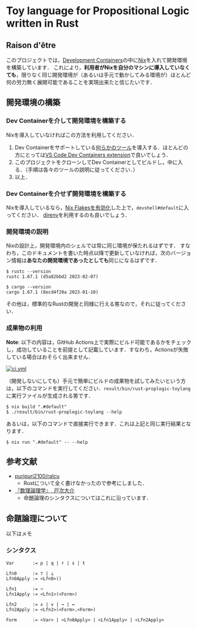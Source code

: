 # Toy language for Propositional Logic written in Rust

## Raison d'être

このプロジェクトでは，[Development Containers](https://containers.dev)の中に[Nix](https://nixos.org/)を入れて開発環境を構築しています．
これにより，**利用者がNixを自分のマシンに導入していなくても**，限りなく同じ開発環境が（あるいは手元で動かしてみる環境が）ほとんど何の労力無く展開可能であることを実現出来たと信じたいです．

## 開発環境の構築

### Dev Containerを介して開発環境を構築する

Nixを導入していなければこの方法を利用してください．

1. Dev Containerをサポートしている[何らかのツール](https://containers.dev/supporting)を導入する．ほとんどの方にとっては[VS Code Dev Containers extension](https://marketplace.visualstudio.com/items?itemName=ms-vscode-remote.remote-containers)で良いでしょう．
1. このプロジェクトをクローンしてDev Containerとしてビルドし，中に入る．（手順は各々のツールの説明に従ってください．）
1. 以上．

### Dev Containerを介せず開発環境を構築する

Nixを導入しているなら，[Nix Flakesを有効化](https://nixos.wiki/wiki/Flakes#Enable_flakes)した上で，`devshell#default`に入ってください．
[direnv](https://github.com/direnv/direnv/wiki/Nix)を利用するのも良いでしょう．

### 開発環境の説明

Nixの設計上，開発環境内のシェルでは常に同じ環境が保たれるはずです．
すなわち，このドキュメントを書いた時点以降で更新していなければ，次のバージョン情報は**あなたの開発環境であったとしても**同じになるはずです．

```shell
$ rustc --version
rustc 1.67.1 (d5a82bbd2 2023-02-07)

$ cargo --version
cargo 1.67.1 (8ecd4f20a 2023-01-10)
```

その他は，標準的なRustの開発と同様に行える筈なので，それに従ってください．

### 成果物の利用

**Note**: 以下の内容は，GitHub Actions上で実際にビルド可能であるかをチェックし，成功していることを前提として記載しています．すなわち，Actionsが失敗している場合はおそらく出来ません．

[![ci.yml](https://github.com/SnO2WMaN/rust-proplogic-toylang/actions/workflows/ci.yml/badge.svg?branch=main)](https://github.com/SnO2WMaN/rust-proplogic-toylang/actions/workflows/ci.yml?query=branch%3Amain)

（開発しないにしても）手元で簡単にビルドの成果物を試してみたいという方は，以下のコマンドを実行してください．`result/bin/rust-proplogic-toylang`に実行ファイルが生成される筈です．

```shell
$ nix build ".#default"
$ ./result/bin/rust-proplogic-toylang --help
```

あるいは，以下のコマンドで直接実行できます．これは上記と同じ実行結果となります．

```shell
$ nix run ".#default" -- --help
```

## 参考文献

- [puripuri2100/ralcu](https://github.com/puripuri2100/ralcu)
  - Rustについて全く書けなかったので参考にしました．
- [『数理論理学』, 戸次大介](https://www.utp.or.jp/book/b306383.html)
  - 命題論理のシンタクスについてはこれに沿っています．

## 命題論理について

以下はメモ

### シンタクス

```
Var       := p | q | r | s | t

Lfn0      := ⊤ | ⊥
Lfn0Apply := <Lfn0>()

Lfn1      := ¬
Lfn1Apply := <Lfn1>(<Form>)

Lfn2      := ∧ | ∨ | → | ↔
Lfn2Apply := <Lfn2>(<Form>,<Form>)

Form      := <Var> | <Lfn0Apply> | <Lfn1Apply> | <Lfn2Apply>
```
